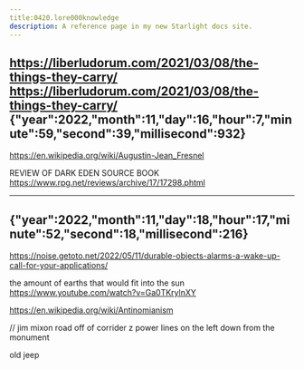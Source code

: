 ```yaml
---
title:0420.lore000knowledge
description: A reference page in my new Starlight docs site.
---
```

https://liberludorum.com/2021/03/08/the-things-they-carry/
https://liberludorum.com/2021/03/08/the-things-they-carry/
{"year":2022,"month":11,"day":16,"hour":7,"minute":59,"second":39,"millisecond":932}
---------------------------
https://en.wikipedia.org/wiki/Augustin-Jean_Fresnel

REVIEW OF DARK EDEN SOURCE BOOK
https://www.rpg.net/reviews/archive/17/17298.phtml


---------------------------
{"year":2022,"month":11,"day":18,"hour":17,"minute":52,"second":18,"millisecond":216}
---------------------------

https://noise.getoto.net/2022/05/11/durable-objects-alarms-a-wake-up-call-for-your-applications/


the amount of earths that would fit into the sun
https://www.youtube.com/watch?v=Ga0TKrylnXY

https://en.wikipedia.org/wiki/Antinomianism


//
jim mixon road
off of corrider z 
power lines on the left
down from the monument

old jeep 
